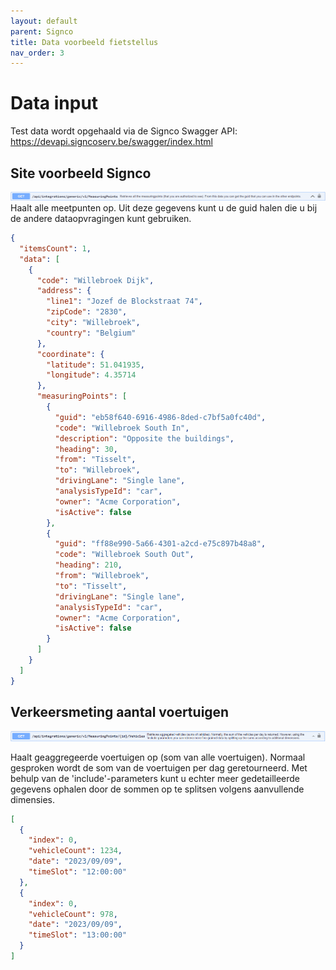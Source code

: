```yaml
---
layout: default
parent: Signco
title: Data voorbeeld fietstellus
nav_order: 3
---
```


# Data input

Test data wordt opgehaald via de Signco Swagger API: https://devapi.signcoserv.be/swagger/index.html

## Site voorbeeld Signco 
![Alt text](image.png)
Haalt alle meetpunten op. Uit deze gegevens kunt u de guid halen die u bij de andere dataopvragingen kunt gebruiken.

```json
{
  "itemsCount": 1,
  "data": [
    {
      "code": "Willebroek Dijk",
      "address": {
        "line1": "Jozef de Blockstraat 74",
        "zipCode": "2830",
        "city": "Willebroek",
        "country": "Belgium"
      },
      "coordinate": {
        "latitude": 51.041935,
        "longitude": 4.35714
      },
      "measuringPoints": [
        {
          "guid": "eb58f640-6916-4986-8ded-c7bf5a0fc40d",
          "code": "Willebroek South In",
          "description": "Opposite the buildings",
          "heading": 30,
          "from": "Tisselt",
          "to": "Willebroek",
          "drivingLane": "Single lane",
          "analysisTypeId": "car",
          "owner": "Acme Corporation",
          "isActive": false
        },
        {
          "guid": "ff88e990-5a66-4301-a2cd-e75c897b48a8",
          "code": "Willebroek South Out",
          "heading": 210,
          "from": "Willebroek",
          "to": "Tisselt",
          "drivingLane": "Single lane",
          "analysisTypeId": "car",
          "owner": "Acme Corporation",
          "isActive": false
        }
      ]
    }
  ]
}

```

## Verkeersmeting aantal voertuigen

![Alt text](image-1.png)

Haalt geaggregeerde voertuigen op (som van alle voertuigen). Normaal gesproken wordt de som van de voertuigen per dag geretourneerd. Met behulp van de 'include'-parameters kunt u echter meer gedetailleerde gegevens ophalen door de sommen op te splitsen volgens aanvullende dimensies.

```json
[
  {
    "index": 0,
    "vehicleCount": 1234,
    "date": "2023/09/09",
    "timeSlot": "12:00:00"
  },
  {
    "index": 0,
    "vehicleCount": 978,
    "date": "2023/09/09",
    "timeSlot": "13:00:00"
  }
]
```